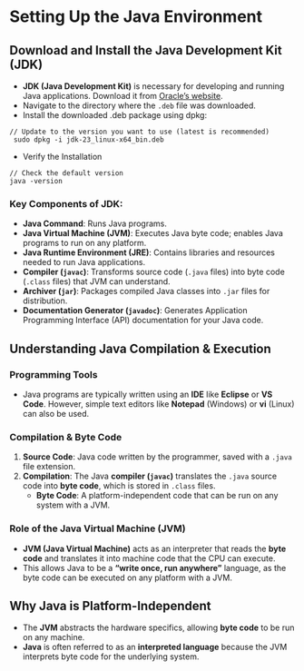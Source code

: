 # **Setting Up the Java Environment**

## **Download and Install the Java Development Kit (JDK)**
   - **JDK (Java Development Kit)** is necessary for developing and running Java applications. Download it from [Oracle’s website](https://www.oracle.com/java/technologies/downloads/?er=221886).
   - Navigate to the directory where the `.deb` file was downloaded.
   - Install the downloaded .deb package using dpkg:
   ```
   // Update to the version you want to use (latest is recommended)
    sudo dpkg -i jdk-23_linux-x64_bin.deb
   ```
   - Verify the Installation
   ```
   // Check the default version 
   java -version
   ```


### **Key Components of JDK:**
- **Java Command**: Runs Java programs.
- **Java Virtual Machine (JVM)**: Executes Java byte code; enables Java programs to run on any platform.
- **Java Runtime Environment (JRE)**: Contains libraries and resources needed to run Java applications.
- **Compiler (`javac`)**: Transforms source code (`.java` files) into byte code (`.class` files) that JVM can understand.
- **Archiver (`jar`)**: Packages compiled Java classes into `.jar` files for distribution.
- **Documentation Generator (`javadoc`)**: Generates Application Programming Interface (API) documentation for your Java code.

## **Understanding Java Compilation & Execution**
### **Programming Tools**
- Java programs are typically written using an **IDE** like **Eclipse** or **VS Code**. However, simple text editors like **Notepad** (Windows) or **vi** (Linux) can also be used.

### **Compilation & Byte Code**
1. **Source Code**: Java code written by the programmer, saved with a `.java` file extension.
2. **Compilation**: The Java **compiler (`javac`)** translates the `.java` source code into **byte code**, which is stored in `.class` files.
   - **Byte Code**: A platform-independent code that can be run on any system with a JVM.

### **Role of the Java Virtual Machine (JVM)**
- **JVM (Java Virtual Machine)** acts as an interpreter that reads the **byte code** and translates it into machine code that the CPU can execute.
- This allows Java to be a **“write once, run anywhere”** language, as the byte code can be executed on any platform with a JVM.

## **Why Java is Platform-Independent**
- The **JVM** abstracts the hardware specifics, allowing **byte code** to be run on any machine.
- **Java** is often referred to as an **interpreted language** because the JVM interprets byte code for the underlying system.
